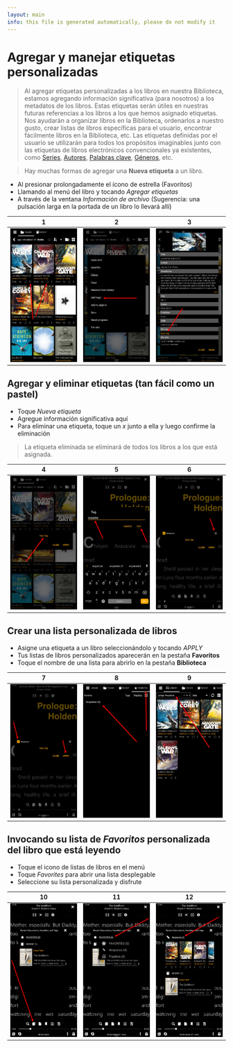 ```yaml
---
layout: main
info: this file is generated automatically, please do not modify it
---
```


# Agregar y manejar etiquetas personalizadas

> Al agregar etiquetas personalizadas a los libros en nuestra Biblioteca, estamos agregando información significativa (para nosotros) a los metadatos de los libros. Estas etiquetas serán útiles en nuestras futuras referencias a los libros a los que hemos asignado etiquetas. Nos ayudarán a organizar libros en la Biblioteca, ordenarlos a nuestro gusto, crear listas de libros específicas para el usuario, encontrar fácilmente libros en la Biblioteca, etc.
> Las etiquetas definidas por el usuario se utilizarán para todos los propósitos imaginables junto con las etiquetas de libros electrónicos convencionales ya existentes, como [Series](), [Autores](), [Palabras clave](), [Géneros](), etc.

> Hay muchas formas de agregar una **Nueva etiqueta** a un libro.

* Al presionar prolongadamente el ícono de estrella (Favoritos)
* Llamando al menú del libro y tocando _Agregar etiquetas_
* A través de la ventana _Información de archivo_ (Sugerencia: una pulsación larga en la portada de un libro lo llevará allí)

|1|2|3|
|-|-|-|
|![](1.png)|![](2.png)|![](3.png)|

## Agregar y eliminar etiquetas (tan fácil como un pastel)

* Toque _Nueva etiqueta_
* Agregue información significativa aquí
* Para eliminar una etiqueta, toque un _x_ junto a ella y luego confirme la eliminación
> La etiqueta eliminada se eliminará de todos los libros a los que está asignada.

|4|5|6|
|-|-|-|
|![](4.png)|![](5.png)|![](6.png)|

## Crear una lista personalizada de libros

* Asigne una etiqueta a un libro seleccionándolo y tocando _APPLY_
* Tus listas de libros personalizados aparecerán en la pestaña **Favoritos**
* Toque el nombre de una lista para abrirlo en la pestaña **Biblioteca**

|7|8|9|
|-|-|-|
|![](7.png)|![](8.png)|![](9.png)|

## Invocando su lista de _Favoritos_ personalizada del libro que está leyendo

* Toque el icono de listas de libros en el menú
* Toque _Favorites_ para abrir una lista desplegable
* Seleccione su lista personalizada y disfrute

|10|11|12|
|-|-|-|
|![](10.png)|![](11.png)|![](12.png)|
